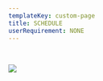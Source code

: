 ```yaml
---
templateKey: custom-page
title: SCHEDULE
userRequirement: NONE
---
```

<BR>

![](../../img/ocp22glo-fnv-highlevelschedule-page-060922.png)

